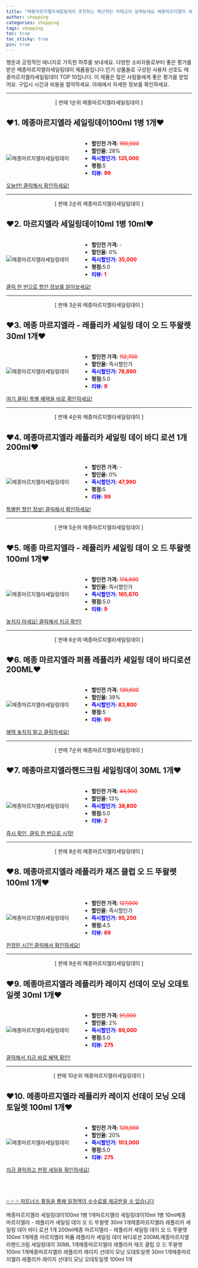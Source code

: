 ```yaml
---
title: "메종마르지엘라세일링데이 추천하는 혁신적인 카테고리 살펴보세요 메종마르지엘라 세일링데이100ml 1병 1개"
author: shopping
categories: shopping
tags: shopping
toc: true
toc_sticky: true
pin: true
---
```

행운과 긍정적인 에너지로 가득한 하루를 보내세요. 다양한 소비자들로부터 좋은 평가를 받은 메종마르지엘라세일링데이 제품들입니다.인기 상품들로 구성된 사용자 선호도 메종마르지엘라세일링데이 TOP 10입니다. 이 제품은 많은 사람들에게 좋은 평가를 받았어요. 구입시 시간과 비용을 절약하세요. 아래에서 자세한 정보를 확인하세요.

---
<p class="toplist" style="margin: 0 auto; display: block; width: fit-content;">[ 판매 1순위 메종마르지엘라세일링데이 ]</p>

<h2><strong>❤️1. 메종마르지엘라 세일링데이100ml 1병 1개❤️</strong></h2>

<div style="display: flex; align-items: center;">
    <div style="flex: 0.4;">
        <img src="https://thumbnail7.coupangcdn.com/thumbnails/remote/230x230ex/image/vendor_inventory/6156/02216b7814529d2f70a6f347f75e1b278a35c183fc8001ab7487cded0b6b.jpg" alt="메종마르지엘라세일링데이" style="max-width: 100%;">
    </div>
    <div style="flex: 0.6; margin-left: 10px;">
        <ul>
            <li><strong>할인전 가격:</strong> <del style="color: red;">190,000</del></li>
            <li><strong>할인율:</strong> 28%</li>
            <li><span style='color:blue'><strong>즉시할인가:</strong></span> <span style='color:red'><strong>135,000</strong></span></li>
            <li><strong>평점:</strong>5</li>
            <li><span style='color:blue'><strong>리뷰:</strong></span> <span style='color:red'><strong>99</strong></span></li>
        </ul>
    </div>
</div>
<div class="center">
    <a href="https://selin100587001.github.io?lptag=AF9450613&subid=githubio&pageKey=8206424061&traceid=V0-153&itemId=23541000904&vendorItemId=90747704268" class="myButton">
        오늘만! 클릭해서 확인하세요!
    </a>
</div>


---
<p class="toplist" style="margin: 0 auto; display: block; width: fit-content;">[ 판매 2순위 메종마르지엘라세일링데이 ]</p>

<h2><strong>❤️2. 마르지엘라 세일링데이10ml 1병 10ml❤️</strong></h2>

<div style="display: flex; align-items: center;">
    <div style="flex: 0.4;">
        <img src="https://thumbnail6.coupangcdn.com/thumbnails/remote/230x230ex/image/vendor_inventory/4030/407106b737ef062a0e502e47d336c7f0d88340bed5bf68efa94a3cb8ff1c.jpg" alt="메종마르지엘라세일링데이" style="max-width: 100%;">
    </div>
    <div style="flex: 0.6; margin-left: 10px;">
        <ul>
            <li><strong>할인전 가격:</strong> <del style="color: red;">-</del></li>
            <li><strong>할인율:</strong> 0%</li>
            <li><span style='color:blue'><strong>즉시할인가:</strong></span> <span style='color:red'><strong>35,000</strong></span></li>
            <li><strong>평점:</strong>5.0</li>
            <li><span style='color:blue'><strong>리뷰:</strong></span> <span style='color:red'><strong>1</strong></span></li>
        </ul>
    </div>
</div>
<div class="center">
    <a href="https://selin100587001.github.io?lptag=AF9450613&subid=githubio&pageKey=8181155754&traceid=V0-153&itemId=23686534063&vendorItemId=90711704328" class="myButton">
        클릭 한 번으로 할인 정보를 알아보세요!
    </a>
</div>


---
<p class="toplist" style="margin: 0 auto; display: block; width: fit-content;">[ 판매 3순위 메종마르지엘라세일링데이 ]</p>

<h2><strong>❤️3. 메종 마르지엘라 - 레플리카 세일링 데이 오 드 뚜왈렛 30ml 1개❤️</strong></h2>

<div style="display: flex; align-items: center;">
    <div style="flex: 0.4;">
        <img src="https://thumbnail6.coupangcdn.com/thumbnails/remote/230x230ex/image/vendor_inventory/a6e1/390b0998994c7816c9142b30125b86e82a54cb5260dadd81ceab10218726.jpg" alt="메종마르지엘라세일링데이" style="max-width: 100%;">
    </div>
    <div style="flex: 0.6; margin-left: 10px;">
        <ul>
            <li><strong>할인전 가격:</strong> <del style="color: red;">112,700</del></li>
            <li><strong>할인율:</strong> 즉시할인가</li>
            <li><span style='color:blue'><strong>즉시할인가:</strong></span> <span style='color:red'><strong>78,890</strong></span></li>
            <li><strong>평점:</strong>5.0</li>
            <li><span style='color:blue'><strong>리뷰:</strong></span> <span style='color:red'><strong>9</strong></span></li>
        </ul>
    </div>
</div>
<div class="center">
    <a href="https://selin100587001.github.io?lptag=AF9450613&subid=githubio&pageKey=6624231774&traceid=V0-153&itemId=13783990728&vendorItemId=81034438030" class="myButton">
        여기 클릭! 특별 혜택을 바로 확인하세요!
    </a>
</div>


---
<p class="toplist" style="margin: 0 auto; display: block; width: fit-content;">[ 판매 4순위 메종마르지엘라세일링데이 ]</p>

<h2><strong>❤️4. 메종마르지엘라 레플리카 세일링 데이 바디 로션 1개 200ml❤️</strong></h2>

<div style="display: flex; align-items: center;">
    <div style="flex: 0.4;">
        <img src="https://thumbnail6.coupangcdn.com/thumbnails/remote/230x230ex/image/vendor_inventory/a26c/4bc7fe8c5f136d4f9c770e64c761c9db27c9b2eb6191c466268cd5cfc998.jpg" alt="메종마르지엘라세일링데이" style="max-width: 100%;">
    </div>
    <div style="flex: 0.6; margin-left: 10px;">
        <ul>
            <li><strong>할인전 가격:</strong> <del style="color: red;">-</del></li>
            <li><strong>할인율:</strong> 0%</li>
            <li><span style='color:blue'><strong>즉시할인가:</strong></span> <span style='color:red'><strong>47,990</strong></span></li>
            <li><strong>평점:</strong>5</li>
            <li><span style='color:blue'><strong>리뷰:</strong></span> <span style='color:red'><strong>99</strong></span></li>
        </ul>
    </div>
</div>
<div class="center">
    <a href="https://selin100587001.github.io?lptag=AF9450613&subid=githubio&pageKey=8144855006&traceid=V0-153&itemId=23154992586&vendorItemId=90187812950" class="myButton">
        특별한 할인 정보! 클릭해서 확인하세요!
    </a>
</div>


---
<p class="toplist" style="margin: 0 auto; display: block; width: fit-content;">[ 판매 5순위 메종마르지엘라세일링데이 ]</p>

<h2><strong>❤️5. 메종 마르지엘라 - 레플리카 세일링 데이 오 드 뚜왈렛 100ml 1개❤️</strong></h2>

<div style="display: flex; align-items: center;">
    <div style="flex: 0.4;">
        <img src="https://thumbnail6.coupangcdn.com/thumbnails/remote/230x230ex/image/vendor_inventory/bcb5/4c6aae731a63049077d239ca531a8764cf2b63cfacdea7340fdd744bdbfe.jpg" alt="메종마르지엘라세일링데이" style="max-width: 100%;">
    </div>
    <div style="flex: 0.6; margin-left: 10px;">
        <ul>
            <li><strong>할인전 가격:</strong> <del style="color: red;">174,600</del></li>
            <li><strong>할인율:</strong> 즉시할인가</li>
            <li><span style='color:blue'><strong>즉시할인가:</strong></span> <span style='color:red'><strong>165,870</strong></span></li>
            <li><strong>평점:</strong>5.0</li>
            <li><span style='color:blue'><strong>리뷰:</strong></span> <span style='color:red'><strong>9</strong></span></li>
        </ul>
    </div>
</div>
<div class="center">
    <a href="https://selin100587001.github.io?lptag=AF9450613&subid=githubio&pageKey=6624231774&traceid=V0-153&itemId=6852337443&vendorItemId=74144943809" class="myButton">
        놓치지 마세요! 클릭해서 지금 확인!
    </a>
</div>


---
<p class="toplist" style="margin: 0 auto; display: block; width: fit-content;">[ 판매 6순위 메종마르지엘라세일링데이 ]</p>

<h2><strong>❤️6. 메종 마르지엘라 퍼퓸 레플리카 세일링 데이 바디로션 200ML❤️</strong></h2>

<div style="display: flex; align-items: center;">
    <div style="flex: 0.4;">
        <img src="https://thumbnail8.coupangcdn.com/thumbnails/remote/230x230ex/image/vendor_inventory/ad47/f60b4a2e3cb75043fa00d5a82140862cc24f842f3e7f9a5ebc33ffdd668d.jpg" alt="메종마르지엘라세일링데이" style="max-width: 100%;">
    </div>
    <div style="flex: 0.6; margin-left: 10px;">
        <ul>
            <li><strong>할인전 가격:</strong> <del style="color: red;">139,600</del></li>
            <li><strong>할인율:</strong> 39%</li>
            <li><span style='color:blue'><strong>즉시할인가:</strong></span> <span style='color:red'><strong>83,800</strong></span></li>
            <li><strong>평점:</strong>5</li>
            <li><span style='color:blue'><strong>리뷰:</strong></span> <span style='color:red'><strong>99</strong></span></li>
        </ul>
    </div>
</div>
<div class="center">
    <a href="https://selin100587001.github.io?lptag=AF9450613&subid=githubio&pageKey=8257695016&traceid=V0-153&itemId=23783318114&vendorItemId=90807443693" class="myButton">
        혜택 놓치지 말고 클릭하세요!
    </a>
</div>


---
<p class="toplist" style="margin: 0 auto; display: block; width: fit-content;">[ 판매 7순위 메종마르지엘라세일링데이 ]</p>

<h2><strong>❤️7. 메종마르지엘라핸드크림 세일링데이 30ML 1개❤️</strong></h2>

<div style="display: flex; align-items: center;">
    <div style="flex: 0.4;">
        <img src="https://thumbnail9.coupangcdn.com/thumbnails/remote/230x230ex/image/vendor_inventory/8a5e/ef2ba3b2b4842cce4abc00164f448d590ddabe86a59cd57ee2acd39662e3.jpeg" alt="메종마르지엘라세일링데이" style="max-width: 100%;">
    </div>
    <div style="flex: 0.6; margin-left: 10px;">
        <ul>
            <li><strong>할인전 가격:</strong> <del style="color: red;">44,900</del></li>
            <li><strong>할인율:</strong> 13%</li>
            <li><span style='color:blue'><strong>즉시할인가:</strong></span> <span style='color:red'><strong>38,800</strong></span></li>
            <li><strong>평점:</strong>5.0</li>
            <li><span style='color:blue'><strong>리뷰:</strong></span> <span style='color:red'><strong>2</strong></span></li>
        </ul>
    </div>
</div>
<div class="center">
    <a href="https://selin100587001.github.io?lptag=AF9450613&subid=githubio&pageKey=7830600387&traceid=V0-153&itemId=21296140744&vendorItemId=89411311272" class="myButton">
        즉시 확인, 클릭 한 번으로 시작!
    </a>
</div>


---
<p class="toplist" style="margin: 0 auto; display: block; width: fit-content;">[ 판매 8순위 메종마르지엘라세일링데이 ]</p>

<h2><strong>❤️8. 메종마르지엘라 레플리카 재즈 클럽 오 드 뚜왈렛 100ml 1개❤️</strong></h2>

<div style="display: flex; align-items: center;">
    <div style="flex: 0.4;">
        <img src="https://thumbnail6.coupangcdn.com/thumbnails/remote/230x230ex/image/vendor_inventory/8c88/561d2e76d082d5a25039b4fa355c489151e4cf7851c0377318e3cf0e8f40.jpg" alt="메종마르지엘라세일링데이" style="max-width: 100%;">
    </div>
    <div style="flex: 0.6; margin-left: 10px;">
        <ul>
            <li><strong>할인전 가격:</strong> <del style="color: red;">127,000</del></li>
            <li><strong>할인율:</strong> 즉시할인가</li>
            <li><span style='color:blue'><strong>즉시할인가:</strong></span> <span style='color:red'><strong>95,250</strong></span></li>
            <li><strong>평점:</strong>4.5</li>
            <li><span style='color:blue'><strong>리뷰:</strong></span> <span style='color:red'><strong>69</strong></span></li>
        </ul>
    </div>
</div>
<div class="center">
    <a href="https://selin100587001.github.io?lptag=AF9450613&subid=githubio&pageKey=7507844750&traceid=V0-153&itemId=19666327781&vendorItemId=82296222018" class="myButton">
        한정된 시간! 클릭해서 확인하세요!
    </a>
</div>


---
<p class="toplist" style="margin: 0 auto; display: block; width: fit-content;">[ 판매 9순위 메종마르지엘라세일링데이 ]</p>

<h2><strong>❤️9. 메종마르지엘라 레플리카 레이지 선데이 모닝 오데토일렛 30ml 1개❤️</strong></h2>

<div style="display: flex; align-items: center;">
    <div style="flex: 0.4;">
        <img src="https://thumbnail10.coupangcdn.com/thumbnails/remote/230x230ex/image/retail/images/2369435314776810-671f7873-7b88-43a8-8742-14e8ffc5b230.crdownload" alt="메종마르지엘라세일링데이" style="max-width: 100%;">
    </div>
    <div style="flex: 0.6; margin-left: 10px;">
        <ul>
            <li><strong>할인전 가격:</strong> <del style="color: red;">91,000</del></li>
            <li><strong>할인율:</strong> 2%</li>
            <li><span style='color:blue'><strong>즉시할인가:</strong></span> <span style='color:red'><strong>89,000</strong></span></li>
            <li><strong>평점:</strong>5.0</li>
            <li><span style='color:blue'><strong>리뷰:</strong></span> <span style='color:red'><strong>275</strong></span></li>
        </ul>
    </div>
</div>
<div class="center">
    <a href="https://selin100587001.github.io?lptag=AF9450613&subid=githubio&pageKey=6581592635&traceid=V0-153&itemId=14813394527&vendorItemId=82053044149" class="myButton">
        클릭해서 지금 바로 혜택 확인!
    </a>
</div>


---
<p class="toplist" style="margin: 0 auto; display: block; width: fit-content;">[ 판매 10순위 메종마르지엘라세일링데이 ]</p>

<h2><strong>❤️10. 메종마르지엘라 레플리카 레이지 선데이 모닝 오데토일렛 100ml 1개❤️</strong></h2>

<div style="display: flex; align-items: center;">
    <div style="flex: 0.4;">
        <img src="https://thumbnail10.coupangcdn.com/thumbnails/remote/230x230ex/image/vendor_inventory/891d/0067a05bca50fc181d77e4f738aca7ebd86a050589fecaf45cb2e425cb52.JPG" alt="메종마르지엘라세일링데이" style="max-width: 100%;">
    </div>
    <div style="flex: 0.6; margin-left: 10px;">
        <ul>
            <li><strong>할인전 가격:</strong> <del style="color: red;">129,000</del></li>
            <li><strong>할인율:</strong> 20%</li>
            <li><span style='color:blue'><strong>즉시할인가:</strong></span> <span style='color:red'><strong>103,000</strong></span></li>
            <li><strong>평점:</strong>5.0</li>
            <li><span style='color:blue'><strong>리뷰:</strong></span> <span style='color:red'><strong>275</strong></span></li>
        </ul>
    </div>
</div>
<div class="center">
    <a href="https://selin100587001.github.io?lptag=AF9450613&subid=githubio&pageKey=6581592635&traceid=V0-153&itemId=14813394530&vendorItemId=88355397561" class="myButton">
        지금 클릭하고 한정 세일을 확인하세요!
    </a>
</div>

<br><br><br>[💦 💦 💦 파트너스 활동을 통해 일정액의 수수료를 제공받을 수 있습니다](https://link.coupang.com/a/bcpT2c)<br><br>메종마르지엘라 세일링데이100ml 1병 1개마르지엘라 세일링데이10ml 1병 10ml메종 마르지엘라 - 레플리카 세일링 데이 오 드 뚜왈렛 30ml 1개메종마르지엘라 레플리카 세일링 데이 바디 로션 1개 200ml메종 마르지엘라 - 레플리카 세일링 데이 오 드 뚜왈렛 100ml 1개메종 마르지엘라 퍼퓸 레플리카 세일링 데이 바디로션 200ML메종마르지엘라핸드크림 세일링데이 30ML 1개메종마르지엘라 레플리카 재즈 클럽 오 드 뚜왈렛 100ml 1개메종마르지엘라 레플리카 레이지 선데이 모닝 오데토일렛 30ml 1개메종마르지엘라 레플리카 레이지 선데이 모닝 오데토일렛 100ml 1개
